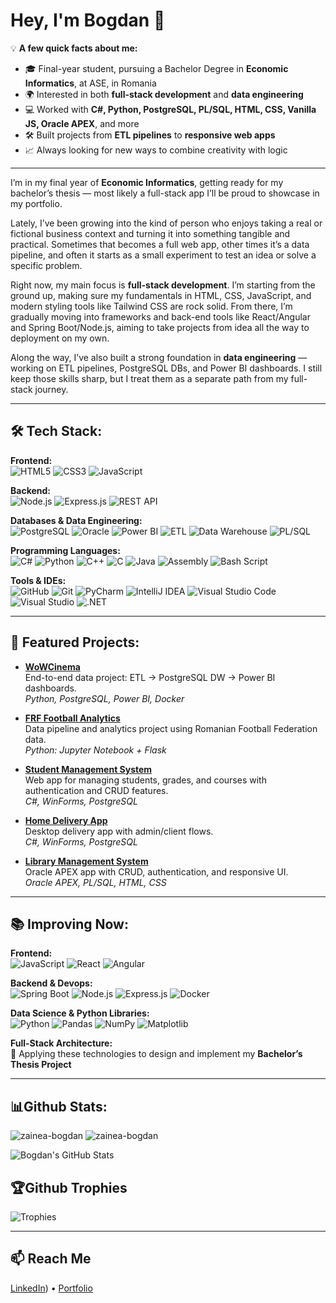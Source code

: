# Hey, I'm Bogdan 👋

💡 **A few quick facts about me:**  
- 🎓 Final-year student, pursuing a Bachelor Degree in **Economic Informatics**, at ASE, in Romania  
- 🌍 Interested in both **full-stack development** and **data engineering**  
- 💻 Worked with **C#, Python, PostgreSQL, PL/SQL, HTML, CSS, Vanilla JS, Oracle APEX**, and more  
- 🛠 Built projects from **ETL pipelines** to **responsive web apps**  
- 📈 Always looking for new ways to combine creativity with logic

---

I’m in my final year of **Economic Informatics**, getting ready for my bachelor’s thesis — most likely a full-stack app I’ll be proud to showcase in my portfolio.  

Lately, I’ve been growing into the kind of person who enjoys taking a real or fictional business context and turning it into something tangible and practical. Sometimes that becomes a full web app, other times it’s a data pipeline, and often it starts as a small experiment to test an idea or solve a specific problem.

Right now, my main focus is **full-stack development**. I’m starting from the ground up, making sure my fundamentals in HTML, CSS, JavaScript, and modern styling tools like Tailwind CSS are rock solid. From there, I’m gradually moving into frameworks and back-end tools like React/Angular and Spring Boot/Node.js, aiming to take projects from idea all the way to deployment on my own.  

Along the way, I’ve also built a strong foundation in **data engineering** — working on ETL pipelines, PostgreSQL DBs, and Power BI dashboards. I still keep those skills sharp, but I treat them as a separate path from my full-stack journey.

---

## 🛠 Tech Stack:

**Frontend:**  
![HTML5](https://img.shields.io/badge/HTML5-1e1e1e?style=for-the-badge&logo=html5&logoColor=E34F26)
![CSS3](https://img.shields.io/badge/CSS3-1e1e1e?style=for-the-badge&logo=css3&logoColor=1572B6)
![JavaScript](https://img.shields.io/badge/JavaScript-1e1e1e?style=for-the-badge&logo=javascript&logoColor=F7DF1E)

**Backend:**  
![Node.js](https://img.shields.io/badge/Node.js-1e1e1e?style=for-the-badge&logo=nodedotjs&logoColor=339933)
![Express.js](https://img.shields.io/badge/Express.js-1e1e1e?style=for-the-badge&logo=express&logoColor=FFFFFF)
![REST API](https://img.shields.io/badge/REST_API-1e1e1e?style=for-the-badge&logo=rest&logoColor=02569B)

**Databases & Data Engineering:**  
![PostgreSQL](https://img.shields.io/badge/PostgreSQL-1e1e1e?style=for-the-badge&logo=postgresql&logoColor=316192)
![Oracle](https://img.shields.io/badge/Oracle-1e1e1e?style=for-the-badge&logo=oracle&logoColor=F80000)
![Power BI](https://img.shields.io/badge/Power_BI-1e1e1e?style=for-the-badge&logo=powerbi&logoColor=F2C811)
![ETL](https://img.shields.io/badge/ETL-1e1e1e?style=for-the-badge&logoColor=FF3621)
![Data Warehouse](https://img.shields.io/badge/Data_Warehouse-1e1e1e?style=for-the-badge&logoColor=4285F4)
![PL/SQL](https://img.shields.io/badge/PL%2FSQL-1e1e1e?style=for-the-badge&logo=oracle&logoColor=F80000)

**Programming Languages:**  
![C#](https://img.shields.io/badge/C%23-1e1e1e?style=for-the-badge&logo=csharp&logoColor=239120)
![Python](https://img.shields.io/badge/Python-1e1e1e?style=for-the-badge&logo=python&logoColor=ffdd54)
![C++](https://img.shields.io/badge/C++-1e1e1e?style=for-the-badge&logo=c%2B%2B&logoColor=00599C)
![C](https://img.shields.io/badge/C-1e1e1e?style=for-the-badge&logo=c&logoColor=00599C)
![Java](https://img.shields.io/badge/Java-1e1e1e?style=for-the-badge&logo=openjdk&logoColor=ED8B00)
![Assembly](https://img.shields.io/badge/Assembly-1e1e1e?style=for-the-badge&logo=assemblyscript&logoColor=FFFFFF)
![Bash Script](https://img.shields.io/badge/Bash_Script-1e1e1e?style=for-the-badge&logo=gnubash&logoColor=FFFFFF)

**Tools & IDEs:**  
![GitHub](https://img.shields.io/badge/GitHub-1e1e1e?style=for-the-badge&logo=github&logoColor=FFFFFF)
![Git](https://img.shields.io/badge/Git-1e1e1e?style=for-the-badge&logo=git&logoColor=F05033)
![PyCharm](https://img.shields.io/badge/PyCharm-1e1e1e?style=for-the-badge&logo=pycharm&logoColor=21D789)
![IntelliJ IDEA](https://img.shields.io/badge/IntelliJ_IDEA-1e1e1e?style=for-the-badge&logo=intellijidea&logoColor=FFFFFF)
![Visual Studio Code](https://img.shields.io/badge/VS_Code-1e1e1e?style=for-the-badge&logo=visual-studio-code&logoColor=0078d7)
![Visual Studio](https://img.shields.io/badge/Visual_Studio-1e1e1e?style=for-the-badge&logo=visual-studio&logoColor=5C2D91)
![.NET](https://img.shields.io/badge/.NET-1e1e1e?style=for-the-badge&logo=.net&logoColor=5C2D91)


---

## 🚀 Featured Projects:

- **[WoWCinema](https://github.com/zainea-bogdan/WoWCinema)**  
  End-to-end data project: ETL → PostgreSQL DW → Power BI dashboards.  
  *Python, PostgreSQL, Power BI, Docker*

- **[FRF Football Analytics](https://github.com/zainea-bogdan/FRF-Football-Analytics)**  
  Data pipeline and analytics project using Romanian Football Federation data.  
  *Python: Jupyter Notebook + Flask*

- **[Student Management System](https://github.com/zainea-bogdan/Student-Management-System)**  
  Web app for managing students, grades, and courses with authentication and CRUD features.  
  *C#, WinForms, PostgreSQL*

- **[Home Delivery App](https://github.com/zainea-bogdan/Home-Delivery-CSharp-PostgreSQL)**  
  Desktop delivery app with admin/client flows.  
  *C#, WinForms, PostgreSQL*

- **[Library Management System](https://github.com/zainea-bogdan/Library-Management-Oracle-APEX)**  
  Oracle APEX app with CRUD, authentication, and responsive UI.  
  *Oracle APEX, PL/SQL, HTML, CSS*

---

## 📚 Improving Now:

**Frontend:**  
![JavaScript](https://img.shields.io/badge/JavaScript-1e1e1e?style=for-the-badge&logo=javascript&logoColor=F7DF1E)
![React](https://img.shields.io/badge/React-1e1e1e?style=for-the-badge&logo=react&logoColor=61DAFB)
![Angular](https://img.shields.io/badge/Angular-1e1e1e?style=for-the-badge&logo=angular&logoColor=DD0031)

**Backend & Devops:**  
![Spring Boot](https://img.shields.io/badge/Spring_Boot-1e1e1e?style=for-the-badge&logo=springboot&logoColor=6DB33F)
![Node.js](https://img.shields.io/badge/Node.js-1e1e1e?style=for-the-badge&logo=nodedotjs&logoColor=339933)
![Express.js](https://img.shields.io/badge/Express.js-1e1e1e?style=for-the-badge&logo=express&logoColor=FFFFFF)
![Docker](https://img.shields.io/badge/Docker-1e1e1e?style=for-the-badge&logo=docker&logoColor=0db7ed)

**Data Science & Python Libraries:**  
![Python](https://img.shields.io/badge/Python-1e1e1e?style=for-the-badge&logo=python&logoColor=ffdd54)
![Pandas](https://img.shields.io/badge/Pandas-1e1e1e?style=for-the-badge&logo=pandas&logoColor=150458)
![NumPy](https://img.shields.io/badge/NumPy-1e1e1e?style=for-the-badge&logo=numpy&logoColor=013243)
![Matplotlib](https://img.shields.io/badge/Matplotlib-1e1e1e?style=for-the-badge&logo=plotly&logoColor=3F4F75)

**Full-Stack Architecture:**  
📖 Applying these technologies to design and implement my **Bachelor’s Thesis Project**



---

## 📊Github Stats:
  <img src="https://github-readme-streak-stats.herokuapp.com/?user=zainea-bogdan&theme=codeSTACKr&" alt="zainea-bogdan"/>
  <img src="https://github-readme-stats.vercel.app/api/top-langs?username=zainea-bogdan&show_icons=true&locale=en&layout=compact&theme=codeSTACKr" alt="zainea-bogdan"/>
  
  ![Bogdan's GitHub Stats](https://github-readme-stats.vercel.app/api?username=zainea-bogdan&show_icons=true&theme=codeSTACKr)

## 🏆Github Trophies
![Trophies](https://github-profile-trophy.vercel.app/?username=zainea-bogdan&theme=onedark&no-frame=true&no-bg=true&margin-w=15&margin-h=15&column=7)


---

## 📫 Reach Me
[LinkedIn](https://www.linkedin.com/in/zainea-bogdan-b38518242)) • [Portfolio](https://zainea-bogdan.github.io/Bodoz_Portofolio)
